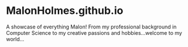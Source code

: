 # MalonHolmes.github.io
A showcase of everything Malon! From my professional background in Computer Science to my creative passions and hobbies...welcome to my world...
